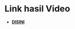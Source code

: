 
# Link hasil Video

- **[DISINI](https://drive.google.com/file/d/16V7iGGuinFKleM8mFmmZdi0YWvovzjwp/view?usp=sharing)**


